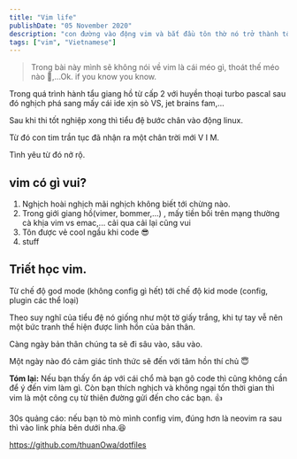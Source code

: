 ```yaml
---
title: "Vim life"
publishDate: "05 November 2020"
description: "con đường vào động vim và bắt đầu tôn thờ nó trở thành tôn đồ"
tags: ["vim", "Vietnamese"]
---
```


> Trong bài này mình sẽ không nói về vim là cái méo gì, thoát thế méo nào
> 🤣,...Ok. if you know you know.

Trong quá trình hành tẩu giang hồ từ cấp 2 với huyền thoại turbo pascal sau đó
nghịch phá sang mấy cái ide xịn sò VS, jet brains fam,...

Sau khi thi tốt nghiệp xong thì tiểu đệ bước chân vào động linux.

Từ đó con tim trần tục đã nhận ra một chân trời mới V I M.

Tình yêu từ đó nở rộ.

## vim có gì vui?

1. Nghịch hoài nghịch mãi nghịch không biết tới chừng nào.
2. Trong giới giang hồ(vimer, bommer,...) , mấy tiền bối trên mạng thường cà
   khịa vim vs emac,... cải qua cải lại cũng vui
3. Tôn được vẻ cool ngầu khi code 😎
4. stuff

## Triết học vim.

Từ chế độ god mode (không config gì hết) tới chế độ kid mode (config, plugin các
thể loại)

Theo suy nghĩ của tiểu đệ nó giống như một tờ giấy trắng, khi tự tay vễ nên một
bức tranh thể hiện được linh hồn của bản thân.

Càng ngày bản thân chúng ta sẽ đi sâu vào, sâu vào.

Một ngày nào đó cảm giác tỉnh thức sẽ đến với tâm hồn thí chủ 😇

**Tóm lại:** Nếu bạn thấy ổn áp với cái chổ mà bạn gõ code thì cũng không cần để
ý đến vim làm gì. Còn bạn thích nghịch và không ngại tốn thời gian thì vim là
một công cụ từ thiên đường gửi đến cho các bạn. 👍

30s quảng cáo: nếu bạn tò mò mình config vim, đúng hơn là neovim ra sau thì vào
link phía bên dưới nha.😆

https://github.com/thuanOwa/dotfiles

